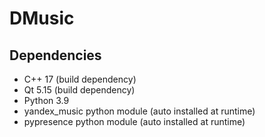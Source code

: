 # DMusic

## Dependencies
* C++ 17 (build dependency)
* Qt 5.15 (build dependency)
* Python 3.9
* yandex_music python module (auto installed at runtime)
* pypresence python module (auto installed at runtime)
